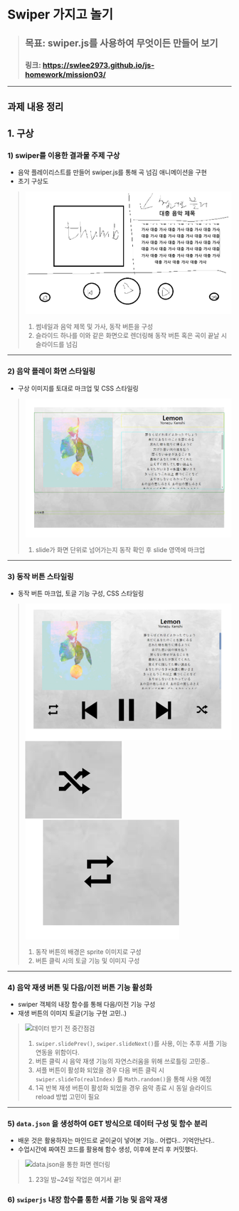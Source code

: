 # Swiper 가지고 놀기

> ## 목표: swiper.js를 사용하여 무엇이든 만들어 보기
> ### 링크: https://swlee2973.github.io/js-homework/mission03/

---

## 과제 내용 정리
## 1. 구상
### 1) swiper를 이용한 결과물 주제 구상
* 음악 플레이리스트를 만들어 swiper.js를 통해 곡 넘김 애니메이션을 구현
* 초기 구상도
> ![초기 구상도](./screenshots/초기%20구상.png)
> 1. 썸네일과 음악 제목 및 가사, 동작 버튼을 구성 <br />
> 2. 슬라이드 하나를 이와 같은 화면으로 렌더링해 동작 버튼 혹은 곡이 끝날 시 슬라이드를 넘김

---
### 2) 음악 플레이 화면 스타일링
* 구상 이미지를 토대로 마크업 및 CSS 스타일링
> ![화면 스타일링](./screenshots/음악정보%20스타일링.png)
> 1. slide가 화면 단위로 넘어가는지 동작 확인 후 slide 영역에 마크업 <br />

---
### 3) 동작 버튼 스타일링
* 동작 버튼 마크업, 토글 기능 구성, CSS 스타일링
> ![동작버튼 add](./screenshots/동작버튼%20add.png)
> ![셔플버튼 토글](./screenshots/셔플버튼%20토글.gif) ![반복버튼 토글](./screenshots/반복재생%20버튼%20토글.gif)
> 1. 동작 버튼의 배경은 sprite 이미지로 구성 <br />
> 2. 버튼 클릭 시의 토글 기능 및 이미지 구성 <br />

---
### 4) 음악 재생 버튼 및 다음/이전 버튼 기능 활성화
* swiper 객체의 내장 함수를 통해 다음/이전 기능 구성
* 재생 버튼의 이미지 토글(기능 구현 고민..)
> ![데이터 받기 전 중간점검](./screenshots/데이터%20받기%20전%20중간점검.gif)
> 1. `swiper.slidePrev()`, `swiper.slideNext()`를 사용, 이는 추후 셔플 기능 연동을 위함이다. <br />
> 2. 버튼 클릭 시 음악 재생 기능의 자연스러움을 위해 쓰로틀링 고민중.. <br />
> 3. 셔플 버튼이 활성화 되었을 경우 다음 버튼 클릭 시 `swiper.slideTo(realIndex)`    를 `Math.random()`을 통해 사용 예정 <br />
> 4. 1곡 반복 재생 버튼이 활성화 되었을 경우 음악 종료 시 동일 슬라이드 reload 방법 고민이 필요

---
### 5) `data.json` 을 생성하여 GET 방식으로 데이터 구성 및 함수 분리
* 배운 것은 활용하자는 마인드로 굳이굳이 넣어본 기능.. 어렵다.. 기억안난다..
* 수업시간에 짜여진 코드를 활용해 함수 생성, 이후에 분리 후 커밋했다.
> ![data.json을 통한 화면 렌더링](./screenshots/json을%20통한%20화면%20렌더링.gif)
> 1. 23일 밤~24일 작업은 여기서 끝!

### 6) `swiperjs` 내장 함수를 통한 셔플 기능 및 음악 재생


